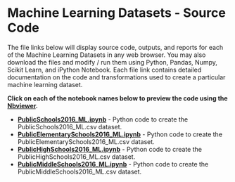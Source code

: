 # Machine Learning Datasets - Source Code
The file links below will display source code, outputs, and reports for each of the Machine Learning Datasets in any web browser.  You may also download the files and modify / run them using Python, Pandas, Numpy, Scikit Learn, and iPython Notebook.  Each file link contains detailed documentation on the code and transformations used to create a particular machine learning dataset.     

**Click on each of the notebook names below to preview the code using the [Nbviewer](nbviewer.jupyter.org).**

* [**PublicSchools2016_ML.ipynb**](http://nbviewer.jupyter.org/github/jakemdrew/EducationDataNC/blob/master/2017/Machine%20Learning%20Datasets/Source%20Code/PublicSchools2016_ML.ipynb) - Python code to create the PublicSchools2016_ML.csv dataset. 
* [**PublicElementarySchools2016_ML.ipynb**](http://nbviewer.jupyter.org/github/jakemdrew/EducationDataNC/blob/master/2017/Machine%20Learning%20Datasets/Source%20Code/PublicElementarySchools2016_ML.ipynb) - Python code to create the PublicElementarySchools2016_ML.csv dataset.  
* [**PublicHighSchools2016_ML.ipynb**](http://nbviewer.jupyter.org/github/jakemdrew/EducationDataNC/blob/master/2017/Machine%20Learning%20Datasets/Source%20Code/PublicHighSchools2016_ML.ipynb) - Python code to create the PublicHighSchools2016_ML.csv dataset. 
* [**PublicMiddleSchools2016_ML.ipynb**](http://nbviewer.jupyter.org/github/jakemdrew/EducationDataNC/blob/master/2017/Machine%20Learning%20Datasets/Source%20Code/PublicMiddleSchools2016_ML.ipynb) - Python code to create the PublicMiddleSchools2016_ML.csv dataset. 
